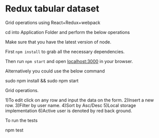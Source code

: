 # Redux tabular dataset

Grid operations using React+Redux+webpack

cd into Application Folder and perform the below operations


Make sure that you have the latest version of node.

First `npm install` to grab all the necessary dependencies.

Then run `npm start` and open <localhost:3000> in your browser.


Alternatively you could use the below command


sudo npm install && sudo npm start

Grid operations.


1)To edit click on any row and input the data on the form.
2)Insert a new row.
3)Filter by user name.
4)Sort by Asc/Desc
5)Local storage implementation
6)Active user is denoted by red back ground.



To run the tests

npm test

